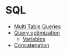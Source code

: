 # SQL

- [Multi Table Queries](https://github.com/SamiJW/SQL/tree/main/Multi%20Table%20Queries)
- [Query optimization](https://github.com/SamiJW/SQL/tree/main/Query%20Optimization)
  - [Variables](https://github.com/SamiJW/SQL/tree/main/Query%20Optimization/Variables)
- [Concatenation](https://github.com/SamiJW/SQL/tree/main/Concatenate)

